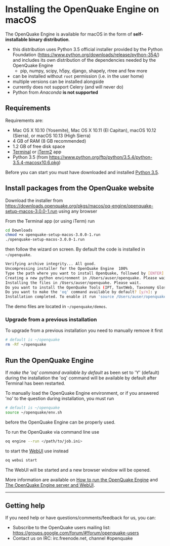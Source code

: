 # Installing the OpenQuake Engine on macOS

The OpenQuake Engine is available for macOS in the form of **self-installable binary distribution**.

- this distribution uses Python 3.5 official installer provided by the Python Foundation (https://www.python.org/downloads/release/python-354/) and includes its own distribution of the dependencies needed by the OpenQuake Engine
    - pip, numpy, scipy, h5py, django, shapely, rtree and few more
- can be installed without `root` permission (i.e. in the user home)
- multiple versions can be installed alongside
- currently does not support Celery (and will never do)
- Python from _Anaconda_ **is not supported**

## Requirements

Requirements are:

- Mac OS X 10.10 (Yosemite), Mac OS X 10.11 (El Capitan), macOS 10.12 (Sierra), or macOS 10.13 (High Sierra)
- 4 GB of RAM (8 GB recommended)
- 1.2 GB of free disk space
- [Terminal](https://support.apple.com/guide/terminal/welcome) or [iTerm2](https://www.iterm2.com/) app
- Python 3.5 (from https://www.python.org/ftp/python/3.5.4/python-3.5.4-macosx10.6.pkg)

Before you can start you must have downloaded and installed [Python 3.5](https://www.python.org/ftp/python/3.5.4/python-3.5.4-macosx10.6.pkg).

## Install packages from the OpenQuake website

Download the installer from https://downloads.openquake.org/pkgs/macos/oq-engine/openquake-setup-macos-3.0.0-1.run using any browser

From the Terminal app (or using iTerm) run

```bash
cd Downloads
chmod +x openquake-setup-macos-3.0.0-1.run
./openquake-setup-macos-3.0.0-1.run
```
then follow the wizard on screen. By default the code is installed in `~/openquake`.

```bash
Verifying archive integrity... All good.
Uncompressing installer for the OpenQuake Engine  100%
Type the path where you want to install OpenQuake, followed by [ENTER]. Otherwise leave blank, it will be installed in /Users/auser/openquake:
Creating a new python environment in /Users/auser/openquake. Please wait.
Installing the files in /Users/auser/openquake. Please wait.
Do you want to install the OpenQuake Tools (IPT, TaxtWeb, Taxonomy Glossary)? [y/n]: y
Do you want to make the 'oq' command available by default? [y/n]: y
Installation completed. To enable it run 'source /Users/auser/openquake/env.sh'
```

The demo files are located in `~/openquake/demos`.


### Upgrade from a previous installation

To upgrade from a previous installation you need to manually remove it first

```bash
# default is ~/openquake
rm -Rf ~/openquake
```


## Run the OpenQuake Engine

If _make the 'oq' command available by default_ as been set to 'Y' (default) during the installation
the 'oq' command will be available by default after Terminal has been restarted.

To manually load the OpenQuake Engine environment, or if you answered 'no' to the question during installation, you must run

```bash
# default is ~/openquake
source ~/openquake/env.sh
```

before the OpenQuake Engine can be properly used.

To run the OpenQuake via command line use

```bash
oq engine --run </path/to/job.ini>
```

to start the [WebUI](../running/server.md) use instead

```bash
oq webui start
```
The WebUI will be started and a new browser window will be opened.

More information are available on [How to run the OpenQuake Engine](../running/unix.md) and [The OpenQuake Engine server and WebUI](../running/server.md).

***

## Getting help
If you need help or have questions/comments/feedback for us, you can:
  * Subscribe to the OpenQuake users mailing list: https://groups.google.com/forum/#!forum/openquake-users
  * Contact us on IRC: irc.freenode.net, channel #openquake

